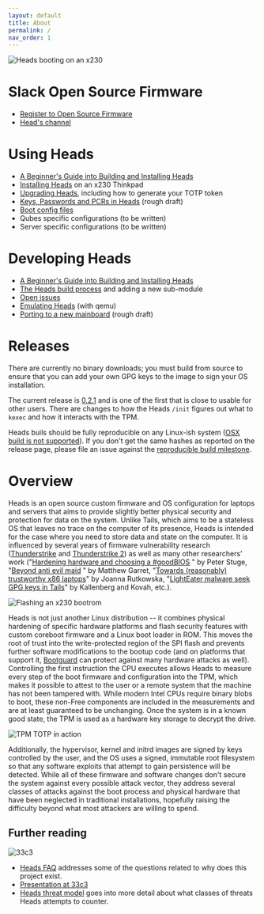 ```yaml
---
layout: default
title: About
permalink: /
nav_order: 1
---
```


![Heads booting on an x230](images/Heads_booting_on_an_x230.jpg)

Slack Open Source Firmware
===

* [Register to Open Source Firmware](https://slack.osfw.dev/)
* [Head's channel](https://osfw.slack.com/archives/C92MNSRC1)

Using Heads
===

* [A Beginner's Guide into Building and Installing Heads](Beginner-Installation-Guide.md)
* [Installing Heads](Installing-Heads.md) on an x230 Thinkpad
* [Upgrading Heads](Upgrading.md), including how to generate your TOTP token
* [Keys, Passwords and PCRs in Heads](Keys.md) (rough draft)
* [Boot config files](Boot.md)
* Qubes specific configurations (to be written)
* Server specific configurations (to be written)

Developing Heads
===

* [A Beginner's Guide into Building and Installing Heads](Beginner-Installation-Guide.md)
* [The Heads build process](Building.md) and adding a new sub-module
* [Open issues](https://github.com/osresearch/heads/issues)
* [Emulating Heads](Emulating-Heads.md) (with qemu)
* [Porting to a new mainboard](Porting.md) (rough draft)

Releases
===

There are currently no binary downloads; you must build from source to ensure
 that you can add your own GPG keys to the image to sign your OS installation.

The current release is [0.2.1](https://github.com/osresearch/heads/releases/tag/v0.2.1)
 and is one of the first that is close to usable for other users.  There are
 changes to how the Heads `/init` figures out what to `kexec` and how it
 interacts with the TPM.

Heads buils should be fully reproducible on any Linux-ish system
 ([OSX build is not supported](https://github.com/osresearch/heads/issues/96)).
 If you don't get the same hashes as reported on the release page, please file
 an issue against the [reproducible build milestone](https://github.com/osresearch/heads/milestone/1).

Overview
===

Heads is an open source custom firmware and OS configuration for laptops
and servers that aims to provide slightly better physical security and
protection for data on the system. Unlike Tails, which aims to be a
stateless OS that leaves no trace on the computer of its presence, Heads
is intended for the case where you need to store data and state on the
computer.  It is influenced by several years of firmware vulnerability
research ([Thunderstrike](https://trmm.net/Thunderstrike) and
[Thunderstrike 2](https://trmm.net/Thunderstrike_2)) as well as many
other researchers' work
("[Hardening hardware and choosing a #goodBIOS](https://media.ccc.de/v/30C3_-_5529_-_en_-_saal_2_-_201312271830_-_hardening_hardware_and_choosing_a_goodbios_-_peter_stuge#t=2372)
" by Peter Stuge,
"[Beyond anti evil maid](https://media.ccc.de/v/32c3-7343-beyond_anti_evil_maid)
 " by Matthew Garret,
"[Towards (reasonably) trustworthy x86 laptops](http://www.theregister.co.uk/2015/12/31/rutkowska_talks_on_intel_x86_security_issues/)"
by Joanna Rutkowska,
"[LightEater malware seek GPG keys in Tails](http://www.theregister.co.uk/2015/03/19/cansecwest_talk_bioses_hack/)"
by Kallenberg and Kovah, etc.).

![Flashing an x230 bootrom](images/Flashing_an_x230_bootrom.jpg)

Heads is not just another Linux distribution -- it combines physical
hardening of specific hardware platforms and flash security features with
custom coreboot firmware and a Linux boot loader in ROM.  This moves
the root of trust into the write-protected region of the SPI flash and
prevents further software modifications to the bootup code (and on
platforms that support it, [Bootguard](https://trmm.net/Bootguard) can
protect against many hardware attacks as well).  Controlling the
first instruction the CPU executes allows Heads to measure every step of
the boot firmware and configuration into the TPM, which makes it possible
to attest to the user or a remote system that the machine has not been
tampered with.
While modern Intel CPUs require binary blobs to boot, these non-Free
components are included in the measurements and are at least guaranteed
to be unchanging.  Once the system is in a known good state, the TPM is
used as a hardware key storage to decrypt the drive.

![TPM TOTP in action](images/TPM_TOTP_in_action.jpg)

Additionally, the hypervisor, kernel and initrd images are signed by
keys controlled by the user, and the OS uses a signed, immutable root
filesystem so that any software exploits that attempt to gain persistence
will be detected.  While all of these firmware and software changes don't
secure the system against every possible attack vector, they address
several classes of attacks against the boot process and physical hardware
that have been neglected in traditional installations, hopefully raising
the difficulty beyond what most attackers are willing to spend.

Further reading
---

![33c3](images/33c3.jpg)

* [Heads FAQ](https://trmm.net/Heads_FAQ) addresses some of the questions
 related to why does this project exist.
* [Presentation at 33c3](https://trmm.net/Heads_33c3)
* [Heads threat model](https://trmm.net/Heads_threat_model) goes into more
 detail about what classes of threats Heads attempts to counter.
